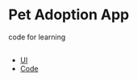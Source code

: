 # Pet Adoption App

code for learning

##

- [UI](https://dribbble.com/shots/14930598-Pet-Adoption-App)
- [Code](https://github.com/Nabinji/Flutter_example_Youtube)

